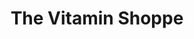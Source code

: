 ---
title: "The Vitamin Shoppe"
url: /houston/the-vitamin-shoppe-westheimer-road/
shop: nutrition supplements
---